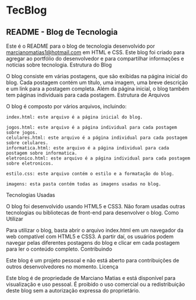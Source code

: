 # TecBlog
## README - Blog de Tecnologia

Este é o README para o blog de tecnologia desenvolvido por marcianomatias1@hotmail.com em HTML e CSS. Este blog foi criado para agregar ao portfólio do desenvolvedor e para compartilhar informações e notícias sobre tecnologia.
Estrutura do Blog

O blog consiste em várias postagens, que são exibidas na página inicial do blog. Cada postagem contém um título, uma imagem, uma breve descrição e um link para a postagem completa. Além da página inicial, o blog também tem páginas individuais para cada postagem.
Estrutura de Arquivos

O blog é composto por vários arquivos, incluindo:

    index.html: este arquivo é a página inicial do blog.

    jogos.html: este arquivo é a página individual para cada postagem sobre jogos.
    celulares.html: este arquivo é a página individual para cada postagem sobre celulares.
    informatica.html: este arquivo é a página individual para cada postagem sobre informatica.
    eletronico.html: este arquivo é a página individual para cada postagem sobre eletronicos.
    
    estilo.css: este arquivo contém o estilo e a formatação do blog.

    imagens: esta pasta contém todas as imagens usadas no blog.

Tecnologias Usadas

O blog foi desenvolvido usando HTML5 e CSS3. Não foram usadas outras tecnologias ou bibliotecas de front-end para desenvolver o blog.
Como Utilizar

Para utilizar o blog, basta abrir o arquivo index.html em um navegador da web compatível com HTML5 e CSS3. A partir daí, os usuários podem navegar pelas diferentes postagens do blog e clicar em cada postagem para ler o conteúdo completo.
Contribuindo

Este blog é um projeto pessoal e não está aberto para contribuições de outros desenvolvedores no momento.
Licença

Este blog é de propriedade de Marciano Matias e está disponível para visualização e uso pessoal. É proibido o uso comercial ou a redistribuição deste blog sem a autorização expressa do proprietário.
